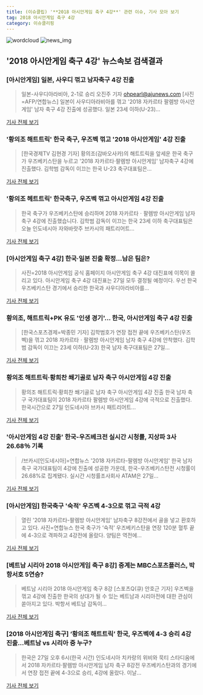 ```yaml
---
title: (이슈클립) '**2018 아시안게임 축구 4강**' 관련 이슈, 기사 모아 보기
tag: 2018 아시안게임 축구 4강
category: 이슈클리핑
---
```

![wordcloud](https://s3.ap-northeast-2.amazonaws.com/lyrics101-wordcloud/2018-08-27-1535374814.png)
![news_img](https://user-images.githubusercontent.com/42597476/44507050-1206f400-a6e4-11e8-8d98-7ffbfebb353f.png)
## **'**2018 아시안게임 축구 4강**'** 뉴스속보 검색결과
### [아시안게임] 일본, 사우디 꺾고 남자축구 4강 진출

>일본-사우디아라비아, 2-1로 승리 오진주 기자 ohpearl@ajunews.com [사진=AFP/연합뉴스] 일본이 사우디아라비아를 꺾고 '2018 자카르타 팔렘방 아시안게임' 남자 축구 4강 진출에 성공했다. 일본 23세 이하(U-23)...

<a href="http://www.ajunews.com/view/20180827213810267" target="_blank">기사 전체 보기</a>

### '황의조 해트트릭' 한국 축구, 우즈벡 꺾고 '2018 아시안게임' 4강 진출

>[한국경제TV 김현경 기자] 황의조(감바오사카)의 해트트릭을 앞세운 한국 축구가 우즈베키스탄을 누르고 '2018 자카르타·팔렘방 아시안게임' 남자축구 4강에 진출했다. 김학범 감독이 이끄는 한국 U-23 축구대표팀은...

<a href="http://news.wowtv.co.kr/NewsCenter/News/Read?articleId=A201808270546&t=NN" target="_blank">기사 전체 보기</a>

### '황의조 헤트트릭' 한국축구, 우즈벡 꺾고 아시안게임 4강 진출

>한국 축구가 우즈베키스탄에 승리하며 2018 자카르타ㆍ팔렘방 아시안게임 남자축구 4강에 진출했습니다. 김학범 감독이 이끄는 한국 23세 이하 축구대표팀은 오늘 인도네시아 자와바랏주 브카시의 패트리어트...

<a href="http://news.bbsi.co.kr/news/articleView.html?idxno=895642" target="_blank">기사 전체 보기</a>

### [아시안게임 축구 4강] 한국·일본 진출 확정...남은 팀은?

>사진=2018 아시안게임 공식 홈페이지 아시안게임 축구 4강 대진표에 이목이 쏠리고 있다. 아시안게임 축구 4강 대진표는 27일 모두 결정될 예정이다. 우선 한국 우즈베키스탄 경기에서 승리한 한국과 사우디아라비아를...

<a href="http://www.gukjenews.com/news/articleView.html?idxno=981344" target="_blank">기사 전체 보기</a>

### 황의조, 해트트릭+PK 유도 '인생 경기'... 한국, 아시안게임 축구 4강 진출

>[한국스포츠경제=박종민 기자] 김학범호가 연장 접전 끝에 우즈베키스탄(우즈벡)을 꺾고 2018 자카르타ㆍ팔렘방 아시안게임 남자 축구 4강에 안착했다. 김학범 감독이 이끄는 23세 이하(U-23) 한국 남자 축구대표팀은 27일...

<a href="http://www.sporbiz.co.kr/news/articleView.html?idxno=266663" target="_blank">기사 전체 보기</a>

### 황의조 해트트릭·황희찬 쐐기골로 남자 축구 아시안게임 4강 진출

>황의조 해트트릭·황희찬 쐐기골로 남자 축구 아시안게임 4강 진출 한국 남자 축구 국가대표팀이 2018 자카르타 팔렘방 아시안게임 4강에 극적으로 진출했다. 한국시간으로 27일 인도네시아 브카시 패트리어트...

<a href="http://www.viva100.com/main/view.php?key=20180827010008474" target="_blank">기사 전체 보기</a>

### '아시안게임 4강 진출' 한국-우즈베크전 실시간 시청률, 지상파 3사 26.68％ 기록

>/브카시[인도네시아]=연합뉴스 '2018 자카르타-팔렘방 아시안게임' 한국 남자 축구 국가대표팀이 4강에 진출에 성공한 가운데, 한국-우즈베키스탄전 시청률이 26.68%로 집계됐다. 실시간 시청률조사회사 ATAM은 27일...

<a href="http://www.kyeongin.com/main/view.php?key=20180827010008722" target="_blank">기사 전체 보기</a>

### [아시안게임] 한국축구 '숙적' 우즈벡 4-3으로 꺾고 극적 4강

>열린 '2018 자카르타-팔렘방 아시안게임' 남자축구 8강전에서 골을 넣고 환호하고 있다. 사진=연합뉴스 한국 축구가 ‘숙적’ 우즈베키스탄을 연장 120분 혈투 끝에 4-3으로 격파하고 4강전에 올랐다. 양팀은 역전에...

<a href="http://www.fnnews.com/news/201808272102040721" target="_blank">기사 전체 보기</a>

### [베트남 시리아 2018 아시안게임 축구 8강] 중계는 MBC스포츠플러스, 박항서호 5연승?

>베트남 시리아 2018 아시안게임 축구 8강 [스포츠Q(큐) 안호근 기자] 우즈벡을 꺾고 4강에 진출한 한국의 상대가 될 수 있는 베트남과 시리아전에 대한 관심이 쏟아지고 있다. 박항서 베트남 감독이...

<a href="http://www.sportsq.co.kr/news/articleView.html?idxno=300301" target="_blank">기사 전체 보기</a>

### [2018 아시안게임 축구] ‘황의조 해트트릭’ 한국, 우즈벡에 4-3 승리 4강 진출…베트남 vs 시리아 중 누구?

>한국은 27일 오후 6시(한국 시간) 인도네시아 치카랑의 위비와 묵티 스타디움에서 2018 자카르타·팔렘방 아시안게임 남자 축구 8강전 우즈베키스탄과의 경기에서 연장 접전 끝에 4-3으로 승리, 4강에 올랐다. 이날...

<a href="http://www.etoday.co.kr/news/section/newsview.php?idxno=1656663" target="_blank">기사 전체 보기</a>


